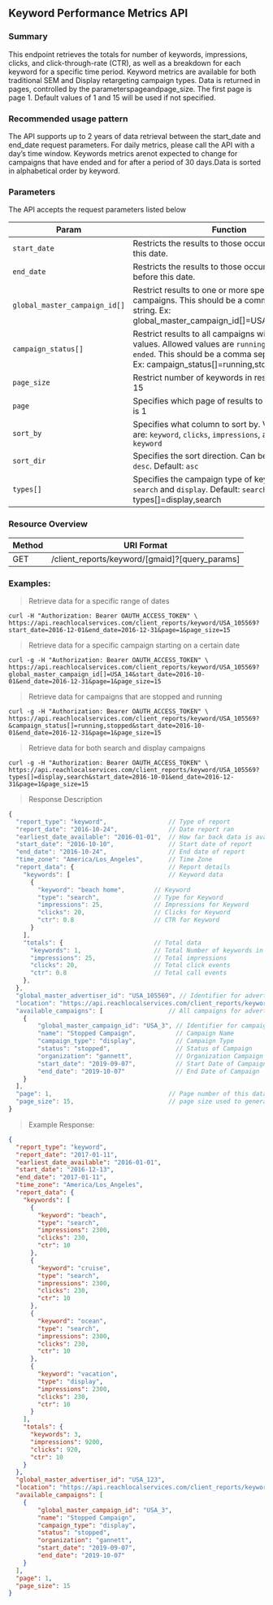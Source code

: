 ## Keyword Performance Metrics API

### Summary
This endpoint retrieves the totals for number of keywords, impressions, clicks, and click-through-rate (CTR), as well as a breakdown for each keyword for a specific time period. Keyword metrics are available for both traditional SEM and Display retargeting campaign types. Data is returned in pages, controlled by the parameterspageandpage_size. The first page is page 1. Default values of 1 and 15 will be used if not specified.

### Recommended usage pattern
The API supports up to 2 years of data retrieval between the start_date and end_date request parameters. For daily metrics, please call the API with a day’s time window. Keywords metrics arenot expected to change for campaigns that have ended and for after a period of 30 days.Data is sorted in alphabetical order by keyword.

### Parameters
The API accepts the request parameters listed below

| Param | Function |
|---|---|
|`start_date`|Restricts the results to those occurring on or after this date.|
|`end_date`|Restricts the results to those occurring on or before this date.|
|`global_master_campaign_id[]`|Restrict results to one or more specific campaigns. This should be a comma separated string. Ex: global_master_campaign_id[]=USA_123,USA_456|
|`campaign_status[]`|Restrict results to all campaigns with given status values.  Allowed values are `running`, `stopped` and `ended`. This should be a comma separated string. Ex: campaign_status[]=running,stopped|
|`page_size`|Restrict number of keywords in result.  Default is 15 |
|`page`|Specifies which page of results to return.  Default is 1 |
|`sort_by`|Specifies what column to sort by.  Valid columns are: `keyword`, `clicks`, `impressions`, and `ctr`.  Default: `keyword`|
|`sort_dir`|Specifies the sort direction.  Can be either `asc` or `desc`. Default: `asc`|
|`types[]`|Specifies the campaign type of keyword.  Can be `search` and `display`. Default: `search` Ex: types[]=display,search|

### Resource Overview
| Method | URI Format |
|---|---|
| GET | /client_reports/keyword/[gmaid]?[query_params] |

### Examples:

> Retrieve data for a specific range of dates

```
curl -H "Authorization: Bearer OAUTH_ACCESS_TOKEN" \
https://api.reachlocalservices.com/client_reports/keyword/USA_105569?start_date=2016-12-01&end_date=2016-12-31&page=1&page_size=15
```

> Retrieve data for a specific campaign starting on a certain date

```
curl -g -H "Authorization: Bearer OAUTH_ACCESS_TOKEN" \
https://api.reachlocalservices.com/client_reports/keyword/USA_105569?global_master_campaign_id[]=USA_14&start_date=2016-10-01&end_date=2016-12-31&page=1&page_size=15
```

> Retrieve data for campaigns that are stopped and running

```
curl -g -H "Authorization: Bearer OAUTH_ACCESS_TOKEN" \
https://api.reachlocalservices.com/client_reports/keyword/USA_105569?&campaign_status[]=running,stopped&start_date=2016-10-01&end_date=2016-12-31&page=1&page_size=15
```

> Retrieve data for both search and display campaigns

```
curl -g -H "Authorization: Bearer OAUTH_ACCESS_TOKEN" \
https://api.reachlocalservices.com/client_reports/keyword/USA_105569?types[]=display,search&start_date=2016-10-01&end_date=2016-12-31&page=1&page_size=15
```

> Response Description

```javascript
{
  "report_type": "keyword",                 // Type of report
  "report_date": "2016-10-24",              // Date report ran
  "earliest_date_available": "2016-01-01",  // How far back data is available
  "start_date": "2016-10-10",               // Start date of report
  "end_date": "2016-10-24",                 // End date of report
  "time_zone": "America/Los_Angeles",       // Time Zone
  "report_data": {                          // Report details
    "keywords": [                           // Keyword data
      {
        "keyword": "beach home",        // Keyword
        "type": "search",               // Type for Keyword
        "impressions": 25,              // Impressions for Keyword
        "clicks": 20,                   // Clicks for Keyword
        "ctr": 0.8                      // CTR for Keyword
      }
    ],
    "totals": {                         // Total data
      "keywords": 1,                    // Total Number of keywords in report across all pages
      "impressions": 25,                // Total impressions
      "clicks": 20,                     // Total click events
      "ctr": 0.8                        // Total call events
    },
  },
  "global_master_advertiser_id": "USA_105569", // Identifier for advertiser
  "location": "https://api.reachlocalservices.com/client_reports/keyword/USA_105569?campaign_cycle=45&global_master_campaign_id[]=USA_14&page=1&page_size=15",
  "available_campaigns": [                  // All campaigns for advertiser
    {
        "global_master_campaign_id": "USA_3", // Identifier for campaign
        "name": "Stopped Campaign",           // Campaign Name
        "campaign_type": "display",           // Campaign Type
        "status": "stopped",                  // Status of Campaign
        "organization": "gannett",            // Organization Campaign is from
        "start_date": "2019-09-07",           // Start Date of Campaign
        "end_date": "2019-10-07"              // End Date of Campaign
    }
  ],
  "page": 1,                                // Page number of this data
  "page_size": 15,                          // page size used to generate this data
}

```

> Example Response:

```json
{
  "report_type": "keyword",
  "report_date": "2017-01-11",
  "earliest_date_available": "2016-01-01",
  "start_date": "2016-12-13",
  "end_date": "2017-01-11",
  "time_zone": "America/Los_Angeles",
  "report_data": {
    "keywords": [
      {
        "keyword": "beach",
        "type": "search",
        "impressions": 2300,
        "clicks": 230,
        "ctr": 10
      },
      {
        "keyword": "cruise",
        "type": "search",
        "impressions": 2300,
        "clicks": 230,
        "ctr": 10
      },
      {
        "keyword": "ocean",
        "type": "search",
        "impressions": 2300,
        "clicks": 230,
        "ctr": 10
      },
      {
        "keyword": "vacation",
        "type": "display",
        "impressions": 2300,
        "clicks": 230,
        "ctr": 10
      }
    ],
    "totals": {
      "keywords": 3,
      "impressions": 9200,
      "clicks": 920,
      "ctr": 10
    }
  },
  "global_master_advertiser_id": "USA_123",
  "location": "https://api.reachlocalservices.com/client_reports/keyword/USA_123?interval_type=day&number_of_intervals=30&range=custom&status%5B%5D=stopped&page=1&page_size=15",
  "available_campaigns": [
    {
        "global_master_campaign_id": "USA_3",
        "name": "Stopped Campaign",
        "campaign_type": "display",
        "status": "stopped",
        "organization": "gannett",
        "start_date": "2019-09-07",
        "end_date": "2019-10-07"
    }
  ],
  "page": 1,
  "page_size": 15
}
```
